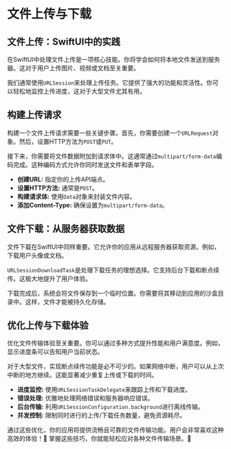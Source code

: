 ﻿# 文件上传与下载

## 文件上传：SwiftUI中的实践

在SwiftUI中处理文件上传是一项核心技能。你将学会如何将本地文件发送到服务器。这对于用户上传图片、视频或文档至关重要。

我们通常使用`URLSession`来处理上传任务。它提供了强大的功能和灵活性。你可以轻松地监控上传进度，这对于大型文件尤其有用。

## 构建上传请求

构建一个文件上传请求需要一些关键步骤。首先，你需要创建一个`URLRequest`对象。然后，设置HTTP方法为`POST`或`PUT`。

接下来，你需要将文件数据附加到请求体中。这通常通过`multipart/form-data`编码完成。这种编码方式允许你同时发送文件和表单字段。

*   **创建URL:** 指定你的上传API端点。
*   **设置HTTP方法:** 通常是`POST`。
*   **构建请求体:** 使用`Data`对象来封装文件内容。
*   **添加Content-Type:** 确保设置为`multipart/form-data`。

## 文件下载：从服务器获取数据

文件下载在SwiftUI中同样重要。它允许你的应用从远程服务器获取资源。例如，下载用户头像或文档。

`URLSessionDownloadTask`是处理下载任务的理想选择。它支持后台下载和断点续传。这极大地提升了用户体验。

下载完成后，系统会将文件保存到一个临时位置。你需要将其移动到应用的沙盒目录中。这样，文件才能被持久化存储。

## 优化上传与下载体验

优化文件传输体验至关重要。你可以通过多种方式提升性能和用户满意度。例如，显示进度条可以告知用户当前状态。

对于大型文件，实现断点续传功能是必不可少的。如果网络中断，用户可以从上次中断的地方继续。这能显著减少重复上传或下载的时间。

*   **进度监控:** 使用`URLSessionTaskDelegate`来跟踪上传和下载进度。
*   **错误处理:** 优雅地处理网络错误和服务器响应错误。
*   **后台传输:** 利用`URLSessionConfiguration.background`进行离线传输。
*   **并发控制:** 限制同时进行的上传/下载任务数量，避免资源耗尽。

通过这些优化，你的应用将提供流畅且可靠的文件传输功能。用户会非常喜欢这种高效的体验！🚀 掌握这些技巧，你就能轻松应对各种文件传输场景。💪